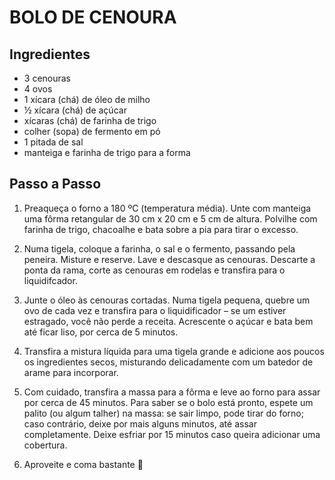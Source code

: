 # BOLO DE CENOURA
## Ingredientes

* 3 cenouras
* 4 ovos
* 1 xícara (chá) de óleo de milho
* ½ xícara (chá) de açúcar
* xícaras (chá) de farinha de trigo
* colher (sopa) de fermento em pó
* 1 pitada de sal
* manteiga e farinha de trigo para a forma

## Passo a Passo

1. Preaqueça o forno a 180 ºC (temperatura média). Unte com manteiga uma fôrma retangular de 30 cm x 20 cm e 5 cm de altura. Polvilhe com farinha de trigo, chacoalhe e bata sobre a pia para tirar o excesso.

2. Numa tigela, coloque a farinha, o sal e o fermento, passando pela peneira. Misture e reserve. 
Lave e descasque as cenouras. Descarte a ponta da rama, corte as cenouras em rodelas e transfira para o liquidifcador. 

3. Junte o óleo às cenouras cortadas. Numa tigela pequena, quebre um ovo de cada vez e transfira para o liquidificador – se um estiver estragado, você não perde a receita. Acrescente o açúcar e bata bem até ficar liso, por cerca de 5 minutos. 

4. Transfira a mistura líquida para uma tigela grande e adicione aos poucos os ingredientes secos, misturando delicadamente com um batedor de arame para incorporar.

5. Com cuidado, transfira a massa para a fôrma e leve ao forno para assar por cerca de 45 minutos. Para saber se o bolo está pronto, espete um palito (ou algum talher) na massa: se sair limpo, pode tirar do forno; caso contrário, deixe por mais alguns minutos, até assar completamente. Deixe esfriar por 15 minutos caso queira adicionar uma cobertura.

6. Aproveite e coma bastante 🤠